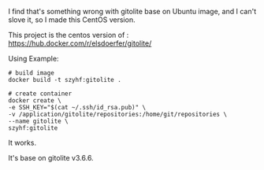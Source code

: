 I find that's something wrong with gitolite base on Ubuntu image, and I can't slove it, so I made this CentOS version.

This project is the centos version of : https://hub.docker.com/r/elsdoerfer/gitolite/

Using Example:

```
# build image
docker build -t szyhf:gitolite .

# create container
docker create \
-e SSH_KEY="$(cat ~/.ssh/id_rsa.pub)" \
-v /application/gitolite/repositories:/home/git/repositories \
--name gitolite \
szyhf:gitolite
```
It works.

It's base on gitolite v3.6.6.